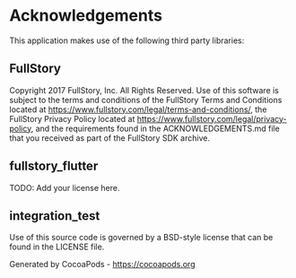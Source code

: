 # Acknowledgements
This application makes use of the following third party libraries:

## FullStory

Copyright 2017 FullStory, Inc. All Rights Reserved. Use of this software is subject to the terms and conditions of the FullStory Terms and Conditions located at https://www.fullstory.com/legal/terms-and-conditions/, the FullStory Privacy Policy located at https://www.fullstory.com/legal/privacy-policy, and the requirements found in the ACKNOWLEDGEMENTS.md file that you received as part of the FullStory SDK archive.

## fullstory_flutter

TODO: Add your license here.


## integration_test

Use of this source code is governed by a BSD-style license that can be found in the LICENSE file.

Generated by CocoaPods - https://cocoapods.org
